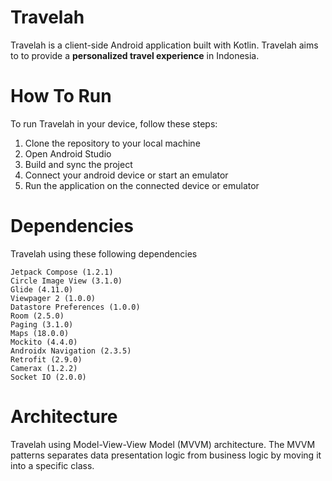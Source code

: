 # Travelah
Travelah is a client-side Android application built with Kotlin. Travelah aims to to provide a **personalized travel experience** in Indonesia. 

# How To Run
To run Travelah in your device, follow these steps:
  1. Clone the repository to your local machine
  2. Open Android Studio
  3. Build and sync the project
  4. Connect your android device or start an emulator
  5. Run the application on the connected device or emulator

# Dependencies
Travelah using these following dependencies
```
Jetpack Compose (1.2.1)
Circle Image View (3.1.0)
Glide (4.11.0)
Viewpager 2 (1.0.0)
Datastore Preferences (1.0.0)
Room (2.5.0)
Paging (3.1.0)
Maps (18.0.0)
Mockito (4.4.0)
Androidx Navigation (2.3.5)
Retrofit (2.9.0)
Camerax (1.2.2)
Socket IO (2.0.0)
```

# Architecture
Travelah using Model-View-View Model (MVVM) architecture. The MVVM patterns separates data presentation logic from business logic by moving it into a specific class. 
